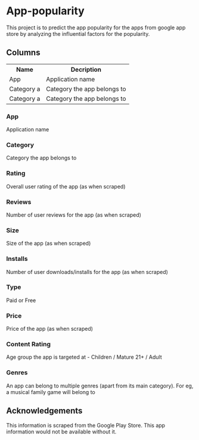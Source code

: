 # App-popularity
This project is to predict the app popularity for the apps from google app store by analyzing the influential factors for the popularity. 


## Columns
<table>
  <tr>
    <th>Name</th>
    <th>Decription</th>
  </tr>
  <tr>
    <td>App</td>
    <td>Application name</td>
  </tr>
  <tr>
    <td>Category a</td>
    <td>Category the app belongs to</td>
  </tr>
  <tr>
    <td>Category a</td>
    <td>Category the app belongs to</td>
  </tr>
  
  
  
</table>

### App 
Application name
### Category 
Category the app belongs to
### Rating
Overall user rating of the app (as when scraped)
### Reviews
Number of user reviews for the app (as when scraped)
### Size
Size of the app (as when scraped)
### Installs
Number of user downloads/installs for the app (as when scraped)
### Type
Paid or Free
### Price
Price of the app (as when scraped)
### Content Rating
Age group the app is targeted at - Children / Mature 21+ / Adult
### Genres
An app can belong to multiple genres (apart from its main category). For eg, a musical family game will belong to


## Acknowledgements
This information is scraped from the Google Play Store. This app information would not be available without it.


